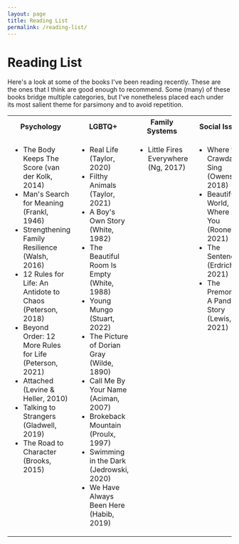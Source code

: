 ```yaml
---
layout: page
title: Reading List
permalink: /reading-list/
---
```


# Reading List

Here's a look at some of the books I've been reading recently. These are the ones that I think are good enough to recommend. Some (many) of these books bridge multiple categories, but I've nonetheless placed each under its most salient theme for parsimony and to avoid repetition.

<table>
	<tr>
		<th>Psychology</th>
		<th>LGBTQ+</th>
		<th>Family Systems</th>
		<th>Social Issues</th>
		<th>Politics</th>
		<th>Classics</th>
	</tr>
	<tr style="vertical-align:top">
		<td>
			<ul>
				<li>The Body Keeps The Score (van der Kolk, 2014)</li>
				<li>Man's Search for Meaning (Frankl, 1946)</li>
				<li>Strengthening Family Resilience (Walsh, 2016)</li>
				<li>12 Rules for Life: An Antidote to Chaos (Peterson, 2018)</li>
				<li>Beyond Order: 12 More Rules for Life (Peterson, 2021)</li>
				<li>Attached (Levine & Heller, 2010)</li>
				<li>Talking to Strangers (Gladwell, 2019)</li>
				<li>The Road to Character (Brooks, 2015)</li>
			</ul>
		</td>
		<td>
			<ul>
				<li>Real Life (Taylor, 2020)</li>
				<li>Filthy Animals (Taylor, 2021)</li>
				<li>A Boy's Own Story (White, 1982)</li>
				<li>The Beautiful Room Is Empty (White, 1988)</li>
				<li>Young Mungo (Stuart, 2022)</li>
				<li>The Picture of Dorian Gray (Wilde, 1890)</li>
				<li>Call Me By Your Name (Aciman, 2007)</li>
				<li>Brokeback Mountain (Proulx, 1997)</li>
				<li>Swimming in the Dark (Jedrowski, 2020)</li>
				<li>We Have Always Been Here (Habib, 2019)</li>
			</ul>
		</td>
		<td>
			<ul>
				<li>Little Fires Everywhere (Ng, 2017)</li>
			</ul>
		</td>
		<td>
			<ul>
				<li>Where the Crawdads Sing (Owens, 2018)</li>
				<li>Beautiful World, Where Are You (Rooney, 2021)</li>
				<li>The Sentence (Erdrich, 2021)</li>
				<li>The Premonition: A Pandemic Story (Lewis, 2021)</li>
			</ul>
		</td>
		<td>
			<ul>
				<li>A Promised Land (Obama, 2020)</li>
			</ul>
		</td>
		<td>
			<ul>
				<li>1984 (Orwell, 1949)</li>
				<li>Animal Farm (Orwell, 1945)</li>
				<li>To Kill a Mockingbird (Lee, 1960)</li>
				<li>The Great Gatspy (Fitzgerald, 1925)</li>
				<li>Strange Case of Dr. Jekyll and Mr. Hyde (Stevenson, 1886)</li>
				<li>Frankenstein; or, The Modern Prometheus (Shelley, 1818)</li>
				<li>Alice's Adventures in Wonderland (Carroll, 1865)</li>
				<li>The Time Machine (Wells, 1895)</li>
				<li>Mrs. Dalloway (Woolf, 1925)</li>
				<li>Pride and Prejudice (Austen, 1813)</li>
			</ul>
		</td>
	</tr>
</table>
